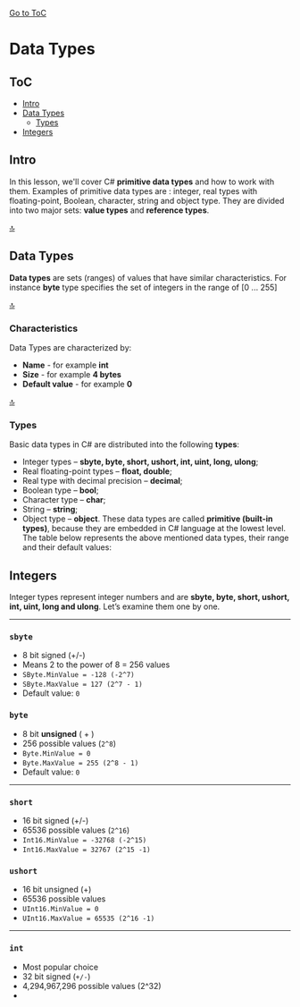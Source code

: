 [Go to ToC](../README.md)

# Data Types

## ToC

- [Intro](#intro)
- [Data Types](#data-types)
    - [Types](#types)
- [Integers](#integers)

## Intro

In this lesson, we'll cover C# **primitive data types** and how to work with them. Examples of primitive data types are : integer, real types with floating-point, Boolean, character, string and object type. They are divided into two major sets: **value types** and **reference types**.

[🔝](#toc)

## Data Types

**Data types** are sets (ranges) of values that have similar characteristics. For instance **byte** type specifies the set of integers in the range of [0 ... 255]

[🔝](#toc) 

### Characteristics

Data Types are characterized by:

- **Name** - for example **int**
- **Size** - for example **4 bytes**
- **Default value** - for example **0**


[🔝](#toc)  

### Types

Basic data types in C# are distributed into the following **types**:
- Integer types – **sbyte, byte, short, ushort, int, uint, long, ulong**;
- Real floating-point types – **float, double**;
- Real type with decimal precision – **decimal**;
- Boolean type – **bool**;
- Character type – **char**;
- String – **string**;
- Object type – **object**.
These data types are called **primitive (built-in types)**, because they are embedded in C# language at the lowest level. The table below represents the above mentioned data types, their range and their default values:


## Integers

Integer types represent integer numbers and are **sbyte, byte, short, ushort, int, uint, long and ulong**. Let’s examine them one by one.

---
### `sbyte`

* 8 bit signed (+/-)
* Means 2 to the power of 8 = 256 values
* `SByte.MinValue = -128 (-2^7)`
* `SByte.MaxValue = 127 (2^7 - 1) `
* Default value: `0`

### `byte`

* 8 bit **unsigned** ( + )
* 256 possible values (`2^8`)
* `Byte.MinValue = 0`
* `Byte.MaxValue = 255 (2^8 - 1)`
* Default value: `0`

---

### `short`

* 16 bit signed (+/-)
* 65536 possible values (`2^16`)
* `Int16.MinValue = -32768 (-2^15)`
* `Int16.MaxValue = 32767 (2^15 -1)`

### `ushort`

* 16 bit unsigned (+)
* 65536 possible values
* `UInt16.MinValue = 0`
* `UInt16.MaxValue = 65535 (2^16 -1)`

---

### `int`

* Most popular choice
* 32 bit signed (`+/-`)
* 4,294,967,296 possible values (2^32)
* 